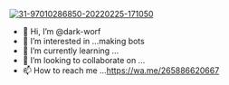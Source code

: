 <a href="https://ibb.co/9rKT44W"><img src="https://i.ibb.co/9rKT44W/31-97010286850-20220225-171050.jpg" alt="31-97010286850-20220225-171050" border="0"></a>


- 👋 Hi, I’m @dark-worf
- 👀 I’m interested in ...making bots
- 🌱 I’m currently learning ...
- 💞️ I’m looking to collaborate on ...
- 📫 How to reach me ...https://wa.me/265886620667

<!---
dark-worf/dark-worf is a ✨ special ✨ repository because its `README.md` (this file) appears on your GitHub profile.
You can click the Preview link to take a look at your changes.
--->
